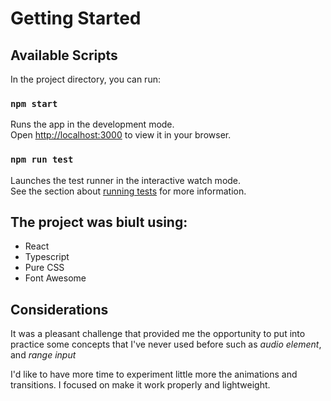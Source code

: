 # Getting Started

## Available Scripts

In the project directory, you can run:

### `npm start`

Runs the app in the development mode.\
Open [http://localhost:3000](http://localhost:3000) to view it in your browser.

### `npm run test`

Launches the test runner in the interactive watch mode.\
See the section about [running tests](https://facebook.github.io/create-react-app/docs/running-tests) for more information.


## The project was biult using:

- React
- Typescript
- Pure CSS
- Font Awesome

## Considerations

It was a pleasant challenge that provided me the opportunity to put into practice some concepts that I've never used before such as <em>audio element</em>, and <em>range input</em>

I'd like to have more time to experiment little more the animations and transitions.
I focused on make it work properly and lightweight.

